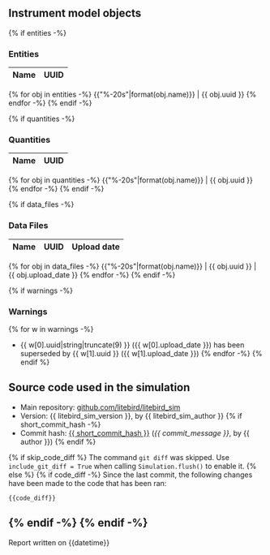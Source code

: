 ## Instrument model objects

{% if entities -%}

### Entities

Name                 | UUID
-------------------- | --------------------------------------------------
{% for obj in entities -%}
{{"%-20s"|format(obj.name)}} | {{ obj.uuid }}
{% endfor -%}
{% endif -%}

{% if quantities -%}

### Quantities

Name                 | UUID
-------------------- | --------------------------------------------------
{% for obj in quantities -%}
{{"%-20s"|format(obj.name)}} | {{ obj.uuid }}
{% endfor -%}
{% endif -%}

{% if data_files -%}

### Data Files

Name                 | UUID                                 | Upload date
-------------------- | ------------------------------------ | ------------
{% for obj in data_files -%}
{{"%-20s"|format(obj.name)}} | {{ obj.uuid }} | {{ obj.upload_date }}
{% endfor -%}
{% endif -%}

{% if warnings -%}

### Warnings

{% for w in warnings -%}
-   {{ w[0].uuid|string|truncate(9) }} ({{ w[0].upload_date }}) has been
    superseded by {{ w[1].uuid }} ({{ w[1].upload_date }})
{% endfor -%}
{% endif %}

## Source code used in the simulation

-   Main repository: [github.com/litebird/litebird_sim](https://github.com/litebird/litebird_sim)
-   Version: {{ litebird_sim_version }}, by {{ litebird_sim_author }}
{% if short_commit_hash -%}
-   Commit hash: [{{ short_commit_hash }}](https://github.com/litebird/litebird_sim/commit/{commit_hash})
    (_{{ commit_message }}_, by {{ author }})
{% endif %}

{% if skip_code_diff %}
The command `git diff` was skipped. Use `include_git_diff = True` when
calling `Simulation.flush()` to enable it.
{% else %}
{% if code_diff -%}
Since the last commit, the following changes have been made to the
code that has been ran:

```
{{code_diff}}
```
{% endif -%}
{% endif -%}
---

Report written on {{datetime}}
